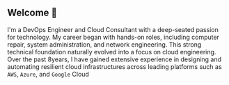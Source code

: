 ## Welcome 👋

I'm a DevOps Engineer and Cloud Consultant with a deep-seated passion for technology. My career began with hands-on roles, including computer repair, system administration, and network engineering. This strong technical foundation naturally evolved into a focus on cloud engineering. Over the past 8years, I have gained extensive experience in designing and automating resilient cloud infrastructures across leading platforms such as `AWS`, `Azure`, and `Google` Cloud

<!--
**lnformbu/lnformbu** is a ✨ hello
 ✨ repository because its `README.md` (this file) appears on your GitHub profile.

Here are some ideas to get you started:

- 🔭 I’m currently working on ...
- 🌱 I’m currently learning ...
- 👯 I’m looking to collaborate on ...
- 🤔 I’m looking for help with ...
- 💬 Ask me about ...
- 📫 How to reach me: ...
- 😄 Pronouns: ...
- ⚡ Fun fact: ...
-->
